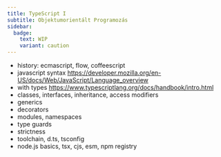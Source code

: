 ```yaml
---
title: TypeScript I
subtitle: Objektumorientált Programozás
sidebar:
  badge:
    text: WIP
    variant: caution
---
```


- history: ecmascript, flow, coffeescript
- javascript syntax <https://developer.mozilla.org/en-US/docs/Web/JavaScript/Language_overview>
- with types <https://www.typescriptlang.org/docs/handbook/intro.html>
- classes, interfaces, inheritance, access modifiers
- generics
- decorators
- modules, namespaces
- type guards
- strictness
- toolchain, d.ts, tsconfig
- node.js basics, tsx, cjs, esm, npm registry
